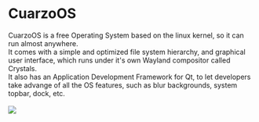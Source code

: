 # CuarzoOS
CuarzoOS is a free Operating System based on the linux kernel, so it can run almost anywhere.<br>
It comes with a simple and optimized file system hierarchy, and graphical user interface, which runs under it's own Wayland compositor called Crystals.<br>
It also has an Application Development Framework for Qt, to let developers take advange of all the OS features, such as blur backgrounds, system topbar, dock, etc.<br><br>
<img src="http://i.imgur.com/KDBH7Af.png">
